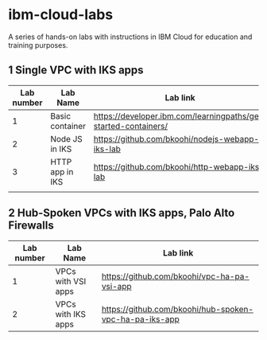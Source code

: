 # ibm-cloud-labs
A series of hands-on labs with instructions in IBM Cloud for education and training purposes.

## 1 Single VPC with IKS apps
| Lab number | Lab Name        | Lab link                                                       |
|------------|-----------------|----------------------------------------------------------------|
|     1      | Basic container |https://developer.ibm.com/learningpaths/get-started-containers/ |
|     2      | Node JS in IKS  |https://github.com/bkoohi/nodejs-webapp-iks-lab                 |                                                         
|     3      | HTTP app in IKS |https://github.com/bkoohi/http-webapp-iks-lab                   |
|            |                 |                                                                |

## 2 Hub-Spoken VPCs with IKS apps, Palo Alto Firewalls
| Lab number | Lab Name           | Lab link                                                       |
|------------|--------------------|----------------------------------------------------------------|
|     1      | VPCs with VSI apps |https://github.com/bkoohi/vpc-ha-pa-vsi-app                     |
|     2      | VPCs with IKS apps |https://github.com/bkoohi/hub-spoken-vpc-ha-pa-iks-app          |
